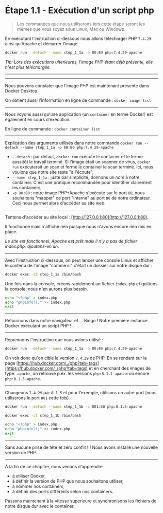 # Étape 1.1 - Exécution d'un script php

> Les commandes que nous utiliserons lors cette étape seront les mêmes que vous soyez sous Linux, Mac ou Windows.

En exécutant l'instruction ci-dessous nous allons télécharger PHP `7.4.29` ainsi qu'Apache et démarrer l'image:

```bash
docker run --detach --name step_1_1a -p 80:80 php:7.4.29-apache
```

*Tip: Lors des exécutions ultérieures, l'image PHP étant déjà présente, elle n'est plus téléchargée.*

----

<!-- .slide: data-background="./images/desktop_image_step_1_1.png" data-background-size="cover" class="hide_title" -->

----

Nous pouvons constater que l'image PHP est maintenant présente dans Docker Desktop.

On obtient aussi l'information en ligne de commande : `docker image list`

----

<!-- .slide: data-background="./images/desktop_container_step_1_1a.png" data-background-size="cover" -->

Nous voyons aussi qu'une application (un `container` en terme Docker) est également en cours d'exécution.

En ligne de commande : `docker container list`

----

Explication des arguments utilisés dans notre commande `docker run --detach --name step_1_1a -p 80:80 php:7.4.29-apache`

* `--detach` : par défaut, `docker run` exécute le container et le ferme aussitôt le travail terminé. Si l'image était un scanner de virus, `docker run` exécuterait un scan et ferme le container le scan terminé. Ici, nous voulons que notre site reste "à l'écoute",
* `--name step_1_1a` : juste par simplicité, donnons un nom à notre container. C'est une pratique recommandée pour identifier clairement les containers,
* `-p 80:80` : notre image PHP+Apache s'exécute sur le port `80`, nous souhaitons "mapper" ce port "interne" au port `80` de notre ordinateur. Ceci nous permet alors d'accéder au site web.

----

<!-- .slide: data-background="./images/localhost_step_1_1a_0.png" data-background-size="cover" -->

Tentons d'accéder au site local : [http://127.0.0.1:80](http://127.0.0.1:80).

Il fonctionne mais n'affiche rien puisque nous n'avons encore rien mis en place.

*Le site est fonctionnel, Apache est prêt mais il n'y a pas de fichier index.php; ajoutons-en un.*

----

Avec l'instruction ci-dessous, on peut lancer une console Linux et afficher le contenu de l'image "comme si" c'était un dossier sur notre disque dur :

```bash
docker exec -it step_1_1a /bin/bash
```

Une fois dans la console, créons rapidement un fichier `index.php` et quittons la console; nous n'en aurons plus besoin.

```bash
echo "<?php" > index.php
echo "phpinfo();" >> index.php
exit
```

----

<!-- .slide: data-background="./images/localhost_step_1_1a_1.png" data-background-size="cover" -->

Retournons dans notre navigateur et ... Bingo ! Notre première instance Docker éxécutant un script PHP !

----

Reprennons l'instruction que nous avions utilisé :

```bash
docker run --detach --name step_1_1a -p 80:80 php:7.4.29-apache
```

On voit donc qu'on cible la version `7.4.29` de PHP. En se rendant sur la page
[https://hub.docker.com/_/php?tab=tags](https://hub.docker.com/_/php?tab=tags) et en cherchant des images de type `-apache`, on retrouve p.ex. les versions `php:8.1.1-apache` ou encore `php:8.1.5-apache`.

----

Changeons `7.4.29` par `8.1.5` et pour l'exemple, utilisons un autre port (nous utiliserons le port `801` cette fois).

```bash
docker run --detach --name step_1_1b -p 801:80 php:8.1.5-apache
```

```bash
docker exec -it step_1_1b /bin/bash
```

```bash
echo "<?php" > index.php
echo "phpinfo();" >> index.php
exit
```

----

<!-- .slide: data-background="./images/localhost_step_1_2.png" data-background-size="cover" -->

Sans aucune prise de tête et zéro conflit !!! Nous avons installé une nouvelle version de PHP.

----

<!-- .slide: data-background="./images/we-have-learned.jpg" data-background-size="cover" -->

À la fin de ce chapitre, nous venons d'apprendre:

* à utiliser Docker,
* à définir la version de PHP que nous souhaitons utiliser,
* à nommer nos containers,
* à définir des ports différents selon nos containers.

Passons maintenant à la vitesse supérieure et synchronisons les fichiers de notre disque dur avec le container.
